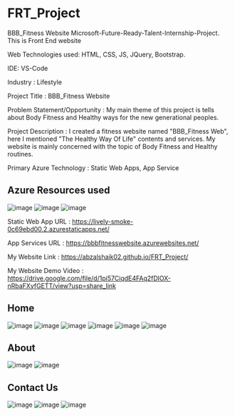 # FRT_Project

BBB_Fitness Website
Microsoft-Future-Ready-Talent-Internship-Project. This is Front End website

Web Technologies used: HTML, CSS, JS, JQuery, Bootstrap.

IDE: VS-Code

Industry : Lifestyle

Project Title : BBB_Fitness Website

Problem Statement/Opportunity : My main theme of this project is tells about Body Fitness and Healthy ways for the new generational peoples.

Project Description : I created a fitness website named "BBB_Fitness Web", here I mentioned "The Healthy Way Of Life" contents and services. My website is mainly concerned with the topic of Body Fitness and Healthy routines.

Primary Azure Technology : Static Web Apps, App Service

## Azure Resources used
![image](https://user-images.githubusercontent.com/117445087/214288750-2aa3b87c-b7e6-42fe-b8ea-394c5989701a.png)
![image](https://user-images.githubusercontent.com/117445087/214288853-381fac83-18ba-4484-903a-08629ec4a54c.png)
![image](https://user-images.githubusercontent.com/117445087/214288756-5e04ba0c-4443-49ac-ab46-9f4c5288e0ac.png)

Static Web App URL : https://lively-smoke-0c69ebd00.2.azurestaticapps.net/

App Services URL : https://bbbfitnesswebsite.azurewebsites.net/

My Website Link : https://abzalshaik02.github.io/FRT_Project/

My Website Demo Video : https://drive.google.com/file/d/1pi57CiqdE4FAq2fDlOX-nRbaFXyfGETT/view?usp=share_link
 
## Home
![image](https://user-images.githubusercontent.com/117445087/202195582-6b07a1ca-9a13-4a15-8ca8-2b71be92562f.png)
![image](https://user-images.githubusercontent.com/117445087/202195715-78f23d24-17e7-4f15-8420-2c15a676ddd0.png)
![image](https://user-images.githubusercontent.com/117445087/202195807-3f9df559-fcc0-4b69-bd88-5b4f549b531d.png)
![image](https://user-images.githubusercontent.com/117445087/202195913-d3bc4c26-bff8-464d-9b6f-9c73b3dc5079.png)
![image](https://user-images.githubusercontent.com/117445087/202196104-75a3683b-ce6e-49c8-96f7-abe183ad50be.png)
![image](https://user-images.githubusercontent.com/117445087/202196118-b07397ce-a39e-4dd1-aa3c-c86a1596639a.png)

## About
![image](https://user-images.githubusercontent.com/117445087/202196228-9a394236-2e2d-4e2e-9775-df2b347d9acf.png)
![image](https://user-images.githubusercontent.com/117445087/202196296-1e87d8c6-b053-4aa8-9bb3-54b1141f8807.png)

## Contact Us
![image](https://user-images.githubusercontent.com/117445087/202196417-09674e00-8d21-4f88-b8ef-a51a35382195.png)
![image](https://user-images.githubusercontent.com/117445087/202196486-9916244b-ac34-4b05-b9e4-906bd5de7149.png)
![image](https://user-images.githubusercontent.com/117445087/202196560-e0a7ea58-1b8f-48eb-8065-d1d29767fd9c.png)


